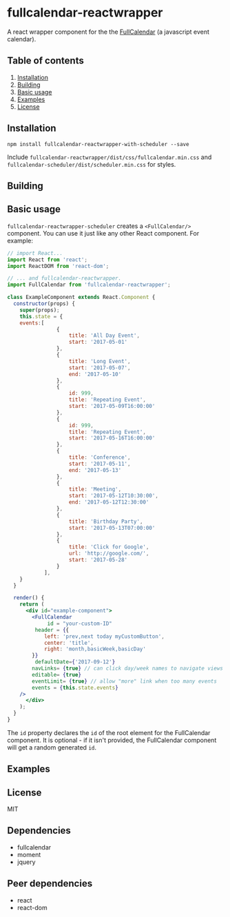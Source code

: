 # fullcalendar-reactwrapper

A react wrapper component for the the [FullCalendar](https://fullcalendar.io/) (a javascript event calendar).

## Table of contents
1. [Installation](#installation)
2. [Building](#building)
3. [Basic usage](#basic-usage)
4. [Examples](#examples)
5. [License](#license)


## Installation

`npm install fullcalendar-reactwrapper-with-scheduler --save`

Include `fullcalendar-reactwrapper/dist/css/fullcalendar.min.css` and `fullcalendar-scheduler/dist/scheduler.min.css` for styles.

## Building

## Basic usage

`fullcalendar-reactwrapper-scheduler` creates a `<FullCalendar/>` component. You can use it just like any other React component. For example:

```jsx
// import React...
import React from 'react';
import ReactDOM from 'react-dom';

// ... and fullcalendar-reactwrapper.
import FullCalendar from 'fullcalendar-reactwrapper';

class ExampleComponent extends React.Component {
  constructor(props) {
    super(props);
    this.state = {
	events:[
				{
					title: 'All Day Event',
					start: '2017-05-01'
				},
				{
					title: 'Long Event',
					start: '2017-05-07',
					end: '2017-05-10'
				},
				{
					id: 999,
					title: 'Repeating Event',
					start: '2017-05-09T16:00:00'
				},
				{
					id: 999,
					title: 'Repeating Event',
					start: '2017-05-16T16:00:00'
				},
				{
					title: 'Conference',
					start: '2017-05-11',
					end: '2017-05-13'
				},
				{
					title: 'Meeting',
					start: '2017-05-12T10:30:00',
					end: '2017-05-12T12:30:00'
				},
				{
					title: 'Birthday Party',
					start: '2017-05-13T07:00:00'
				},
				{
					title: 'Click for Google',
					url: 'http://google.com/',
					start: '2017-05-28'
				}
			],		
	}
  }

  render() {
    return (
      <div id="example-component">
        <FullCalendar
             id = "your-custom-ID"
	     header = {{
			left: 'prev,next today myCustomButton',
			center: 'title',
			right: 'month,basicWeek,basicDay'
		}}
	     defaultDate={'2017-09-12'}
	    navLinks= {true} // can click day/week names to navigate views
	    editable= {true}
	    eventLimit= {true} // allow "more" link when too many events
	    events = {this.state.events}
	/>
      </div>
    );
  }
}
```

The `id` property declares the `id` of the root element for the FullCalendar component. It is optional - if it isn't provided, the FullCalendar component will get a random generated `id`.

## Examples

## License
MIT

## Dependencies

* fullcalendar
* moment
* jquery

## Peer dependencies

* react
* react-dom
